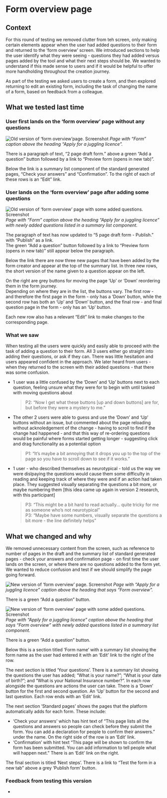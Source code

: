 # Form overview page

## Context

For this round of testing we removed clutter from teh screen, only making certain elements appear when the user had added questions to their form and returned to the ‘form overview’ screen. We introduced sections to help the user identify what they were seeing - questions they had added versus pages added by the tool and what their next steps should be. We wanted to understand if this made sense to users and if it would be helpful to offer more handholding throughout the creation journey.  

As part of the testing we asked users to create a form, and then explored returning to edit an existing form, including the task of changing the name of a form, based on feedback from a colleague.  

## What we tested last time

### User first lands on the ‘form overview’ page without any questions
![Old version of ‘form overview’page. Screenshot](../../prototype-version-1/screenshots/003-Form-Apply-for-a-juggling-licence.png)
*Page with “Form” caption above the heading “Apply for a juggling licence”.*

There is a paragraph of text, “2 page draft form.” above a green “Add a question” button followed by a link to “Preview form (opens in new tab)”.

Below the link is a summary list component of the standard generated pages, “Check your answers” and “Confirmation”. To the right of each of these rows is an “Edit” link.  

### User lands on the ‘form overview’ page after adding some questions
![Old version of ‘form overview’ page with some added questions. Screenshot](../../prototype-version-1/screenshots/008-Form-Apply-for-a-juggling-licence-added-questions.png)
*Page with “Form” caption above the heading “Apply for a juggling licence” with newly added questions listed in a summary list component.*

The paragraph of text has now updated to “5 page draft form - Publish.” with “Publish” as a link.  
The green “Add a question” button followed by a link to “Preview form (opens in new tab)” still appear below the paragraph.

Below the link there are now three new pages that have been added by the form creator and appear at the top of the summary list. In three new rows, the short version of the name given to a question appear on the left.  

On the right are grey buttons for moving the page ‘Up’ or ‘Down’ reordering them in the form journey.   
Depending on where they are in the list, the buttons vary. The first row - and therefore the first page in the form - only has a ‘Down’ button, while the second row has both an ‘Up’ and ‘Down’ button, and the final row - and final question page in the form - only has an ‘Up’ button.

Each new row also has a relevant “Edit” link to make changes to the corresponding page.

### What we saw

When testing all the users were quickly and easily able to proceed with the task of adding a question to their form. All 3 users either go straight into adding their questions, or ask if they can. There was little hesitation and users appeared confident in the approach. We later heard from users - when they returned to the screen with their added questions - that there was some confusion.  

- 1 user was a little confused by the ‘Down’ and ‘Up’ buttons next to each question, feeling unsure what they were for to begin with until tasked with moving questions about  
  > P2: “Now I get what these buttons [up and down buttons] are for, but before they were a mystery to me.”  
- The other 2 users were able to guess and use the ‘Down’ and ‘Up’ buttons without an issue, but commented about the page reloading without acknoledgement of the change - having to scroll to find if the change had happened - and that this way of re-ordering questions would be painful where forms started getting longer - suggesting click and drag functionality as a potential option  
  > P1: “It’s maybe a bit annoying that it drops you up to the top of the page so you have to scroll down to see if it works.”  
- 1 user - who described themselves as neurotypical - told us the way we were dislpaying the questions would cause them some difficulty in reading and keeping track of where they were and if an action had taken place. They suggested visually separating the questions a bit more, or maybe numbering them [this idea came up again in version 2 research, with this participant]   
  > P3: “This might be a bit hard to read actually... quite tricky for me as someone who’s not neurotypical”  
  > P3: “Maybe have some numbers, visually separate the questions a bit more - the line definitely helps”   

## What we changed and why

We removed unnecessary content from the screen, such as reference to number of pages in the draft and the summary list of standard generated pages - check your answers and confirmation page - on first time the user lands on the screen, or where there are no questions added to the form yet. We wanted to reduce confusion and test if we should simplify the page going forward.  

![New version of ‘form overview’ page. Screenshot](../screenshots/003-Form-Apply-for-a-juggling-licence.png)
*Page with “Apply for a juggling licence” caption above the heading that says “Form overview”.*

There is a green “Add a question” button.

![New version of ‘form overview’ page with some added questions. Screenshot](../screenshots/007-Form-Apply-for-a-juggling-licence-added-questions.png)
*Page with “Apply for a juggling licence” caption above the heading that says “Form overview” with newly added questions listed in a summary list component.*

There is a green “Add a question” button.

Below this is a section titled ‘Form name’ with a summary list showing the form name as the user had entered it with an ‘Edit’ link to the right of the row.  

The next section is titled ‘Your questions’. There is a summary list showing the questions the user has added; “What is your name?”; “What is your date of birth?”; and “What is your National Insurance number?”. In each row alongside the questions are actions the user can take. There is a ‘Down’ button for the first and second question. An ‘Up’ button for the second and last question. Each row ends with an ‘Edit’ link.  

The next section ‘Standard pages’ shows the pages that the platform automatically adds for each form. These include: 
- ‘Check your answers’ which has hint text of “This page lists all the questions and answers so people can check before they submit the form. You can add a declaration for people to confirm their answers.” under the name. On the right side of the row is an ‘Edit’ link.  
- ‘Confirmation’ with hint text “This page will be shown to confirm the form has been submitted. You can add information to tell people what will happen next.” There is an ‘Edit’ link on the right.  

The final section is titled ‘Next steps’. There is a link to “Test the form in a new tab” above a grey ‘Publish form’ button.  


### Feedback from testing this version 

- 
  > 
